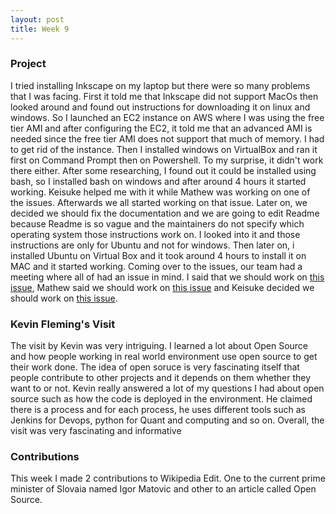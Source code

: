 ```yaml
---
layout: post
title: Week 9
---
```


### Project
I tried installing Inkscape on my laptop but there were so many problems that I was facing. First it told me that Inkscape did not support MacOs then looked around and found out instructions for downloading it on linux and windows. So I launched an EC2 instance on AWS where I was using the free tier AMI and after configuring the EC2, it told me that an advanced AMI is needed since the free tier AMI does not support that much of memory. I had to get rid of the instance. Then I installed windows on VirtualBox and ran it first on Command Prompt then on Powershell. To my surprise, it didn't work there either. After some researching, I found out it could be installed using bash, so I installed bash on windows and after around 4 hours it started working. Keisuke helped me with it while Mathew was working on one of the issues. Afterwards we all started working on that issue. Later on, we decided we should fix the documentation and we are going to edit Readme because Readme is so vague and the maintainers do not specify which operating system those instructions work on. I looked into it and those instructions are only for Ubuntu and not for windows. Then later on, i installed Ubuntu on Virtual Box and it took around 4 hours to install it on MAC and it started working. Coming over to the issues, our team had a meeting where all of had an issue in mind. I said that we should work on [this issue](https://gitlab.com/inkscape/inkscape-web/-/issues/474), Mathew said we should work on [this issue](https://gitlab.com/inkscape/inkscape-web/-/issues/475) and Keisuke decided we should work on [this issue](https://gitlab.com/inkscape/inkscape-web/-/issues/472).

### Kevin Fleming's Visit
The visit by Kevin was very intriguing. I learned a lot about Open Source and how people working in real world environment use open source to get their work done. The idea of open soruce is very fascinating itself that people contribute to other projects and it depends on them whether they want to or not. Kevin really answered a lot of my questions I had about open source such as how the code is deployed in the environment. He claimed there is a process and for each process, he uses different tools such as Jenkins for Devops, python for Quant and computing and so on. Overall, the visit was very fascinating and informative

### Contributions
This week I made 2 contributions to Wikipedia Edit. One to the current prime minister of Slovaia named Igor Matovic and other to an article called Open Source.
